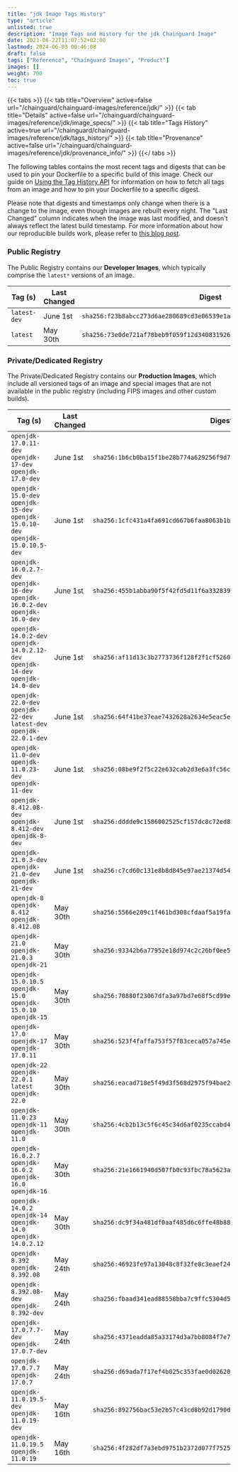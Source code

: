 ```yaml
---
title: "jdk Image Tags History"
type: "article"
unlisted: true
description: "Image Tags and History for the jdk Chainguard Image"
date: 2023-06-22T11:07:52+02:00
lastmod: 2024-06-03 00:46:08
draft: false
tags: ["Reference", "Chainguard Images", "Product"]
images: []
weight: 700
toc: true
---
```


{{< tabs >}}
{{< tab title="Overview" active=false url="/chainguard/chainguard-images/reference/jdk/" >}}
{{< tab title="Details" active=false url="/chainguard/chainguard-images/reference/jdk/image_specs/" >}}
{{< tab title="Tags History" active=true url="/chainguard/chainguard-images/reference/jdk/tags_history/" >}}
{{< tab title="Provenance" active=false url="/chainguard/chainguard-images/reference/jdk/provenance_info/" >}}
{{</ tabs >}}

The following tables contains the most recent tags and digests that can be used to pin your Dockerfile to a specific build of this image. Check our guide on [Using the Tag History API](/chainguard/chainguard-images/using-the-tag-history-api/) for information on how to fetch all tags from an image and how to pin your Dockerfile to a specific digest.

Please note that digests and timestamps only change when there is a change to the image, even though images are rebuilt every night. The "Last Changed" column indicates when the image was last modified, and doesn't always reflect the latest build timestamp. For more information about how our reproducible builds work, please refer to [this blog post](https://www.chainguard.dev/unchained/reproducing-chainguards-reproducible-image-builds).

### Public Registry
The Public Registry contains our **Developer Images**, which typically comprise the `latest*` versions of an image.

| Tag (s)       | Last Changed | Digest                                                                    |
|---------------|--------------|---------------------------------------------------------------------------|
|  `latest-dev` | June 1st     | `sha256:f23b8abcc273d6ae280689cd3e06539e1aac0540281f0a0cfbf648945f3e0633` |
|  `latest`     | May 30th     | `sha256:73e0de721af78beb9f059f12d34083192610f23bcba953a836b7581ad396a5ab` |


### Private/Dedicated Registry
The Private/Dedicated Registry contains our **Production Images**, which include all versioned tags of an image and special images that are not available in the public registry (including FIPS images and other custom builds).

| Tag (s)                                                                            | Last Changed | Digest                                                                    |
|------------------------------------------------------------------------------------|--------------|---------------------------------------------------------------------------|
|  `openjdk-17.0.11-dev` `openjdk-17-dev` `openjdk-17.0-dev`                         | June 1st     | `sha256:1b6cb0ba15f1be28b774a629256f9d76157da6e259ec895118b7f8fed7bfad65` |
|  `openjdk-15.0-dev` `openjdk-15-dev` `openjdk-15.0.10-dev` `openjdk-15.0.10.5-dev` | June 1st     | `sha256:1cfc431a4fa691cd667b6faa8063b1bda0292ddeed691c2d26a884ce64140912` |
|  `openjdk-16.0.2.7-dev` `openjdk-16-dev` `openjdk-16.0.2-dev` `openjdk-16.0-dev`   | June 1st     | `sha256:455b1abba90f5f42fd5d11f6a332839a6da14e4fb2e2d812910eb04de7e2710c` |
|  `openjdk-14.0.2-dev` `openjdk-14.0.2.12-dev` `openjdk-14-dev` `openjdk-14.0-dev`  | June 1st     | `sha256:af11d13c3b2773736f128f2f1cf52609297a21ea89b7c4078663d7af29900c18` |
|  `openjdk-22.0-dev` `openjdk-22-dev` `latest-dev` `openjdk-22.0.1-dev`             | June 1st     | `sha256:64f41be37eae7432628a2634e5eac5e9ca445949c2a7ed48c6bd2beb9df5ddba` |
|  `openjdk-11.0-dev` `openjdk-11.0.23-dev` `openjdk-11-dev`                         | June 1st     | `sha256:08be9f2f5c22e632cab2d3e6a3fc56c61eab7c753c271d5a6b376b642f9a176f` |
|  `openjdk-8.412.08-dev` `openjdk-8.412-dev` `openjdk-8-dev`                        | June 1st     | `sha256:dddde9c1586002525cf157dc8c72ed876270c39c71c06c732be2ab9e705830a4` |
|  `openjdk-21.0.3-dev` `openjdk-21.0-dev` `openjdk-21-dev`                          | June 1st     | `sha256:c7cd60c131e8b8d845e97ae21374d5462cf70f05d4cef688580cf863af8a3b2f` |
|  `openjdk-8` `openjdk-8.412` `openjdk-8.412.08`                                    | May 30th     | `sha256:5566e209c1f461bd308cfdaaf5a19fa9a0e539c72cd7f053896c3f5d9ef829ba` |
|  `openjdk-21.0` `openjdk-21.0.3` `openjdk-21`                                      | May 30th     | `sha256:93342b6a77952e18d974c2c26bf0ee57e29dea020429a94f1888b88bdd8758eb` |
|  `openjdk-15.0.10.5` `openjdk-15.0` `openjdk-15.0.10` `openjdk-15`                 | May 30th     | `sha256:70880f23067dfa3a97bd7e68f5cd99eba18e551ff605e1bcf65cdc4e373d6cf2` |
|  `openjdk-17.0` `openjdk-17` `openjdk-17.0.11`                                     | May 30th     | `sha256:523f4faffa753f57f83ceca057a745e7209a04bbe5b1afe966ae163c25cd2ffc` |
|  `openjdk-22` `openjdk-22.0.1` `latest` `openjdk-22.0`                             | May 30th     | `sha256:eacad718e5f49d3f568d2975f94bae2b20badd075c9bc728c6fd7ff01fc561e1` |
|  `openjdk-11.0.23` `openjdk-11` `openjdk-11.0`                                     | May 30th     | `sha256:4cb2b13c5f6c45c34d6af0235ccabd401154d76a07721a7f7258d9ae44804964` |
|  `openjdk-16.0.2.7` `openjdk-16.0.2` `openjdk-16.0` `openjdk-16`                   | May 30th     | `sha256:21e1661940d507fb0c93fbc78a5623aad923f6195562fca4de388156ce84693c` |
|  `openjdk-14.0.2` `openjdk-14` `openjdk-14.0` `openjdk-14.0.2.12`                  | May 30th     | `sha256:dc9f34a481df0aaf485d6c6ffe48b887009aad2274042616540eb730847b2001` |
|  `openjdk-8.392` `openjdk-8.392.08`                                                | May 24th     | `sha256:46923fe97a13048c8f32fe8c3eaef247df1e8d595468bffc7715a094766472cd` |
|  `openjdk-8.392.08-dev` `openjdk-8.392-dev`                                        | May 24th     | `sha256:fbaad341ead88558bba7c9ffc5304d5e8c3c008b1983186039d4cc26cd397adf` |
|  `openjdk-17.0.7.7-dev` `openjdk-17.0.7-dev`                                       | May 24th     | `sha256:4371eadda85a33174d3a7bb8084f7e70e862cb0c032b5b4d38bdd6c6fb168756` |
|  `openjdk-17.0.7.7` `openjdk-17.0.7`                                               | May 24th     | `sha256:d69ada7f17ef4b025c353fae0d02620ebebbf2fa20a615fbc1e2c04bc39a59d5` |
|  `openjdk-11.0.19.5-dev` `openjdk-11.0.19-dev`                                     | May 16th     | `sha256:892756bac53e2b57c43cd8b92d1790d223a18535e7186167dd65b41a51bdab7d` |
|  `openjdk-11.0.19.5` `openjdk-11.0.19`                                             | May 16th     | `sha256:4f282df7a3ebd9751b2372d077f7525f93f379e037cdf3b0d9cb3eb081fde668` |

